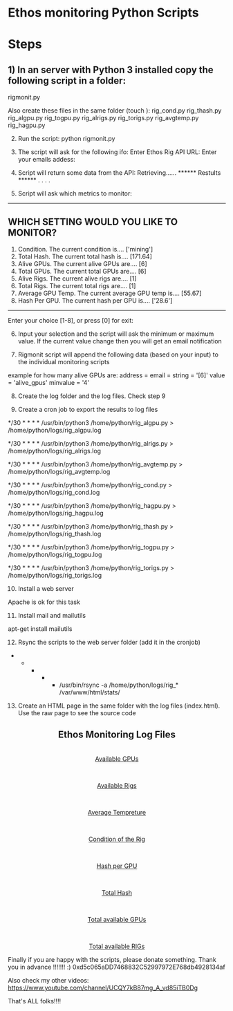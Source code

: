 # Ethos monitoring Python Scripts



# Steps

## 1) In an server with Python 3 installed copy the following script in a folder:
rigmonit.py

Also create these files in the same folder (touch <file name>):
rig_cond.py
rig_thash.py
rig_algpu.py
rig_togpu.py
rig_alrigs.py
rig_torigs.py
rig_avgtemp.py
rig_hagpu.py


2) Run the script:
python rigmonit.py


3) The script will ask for the following ifo:
Enter Ethos Rig API URL: <you can get this by clicking the API in your ethos distro portal>
Enter your emails addess: <use your email>


4) Script will return some data from the API:
Retrieving...... <API URL>
****** Restults ******
.
.
.
.


5) Script will ask which metrics to monitor:
------------------------------------------------------------
   WHICH SETTING WOULD YOU LIKE TO MONITOR?
------------------------------------------------------------
1. Condition. The current condition is....
['mining']
2. Total Hash. The current total hash is....
[171.64]
3. Alive GPUs. The current alive GPUs are....
[6]
4. Total GPUs. The current total GPUs are....
[6]
5. Alive Rigs. The current alive rigs are....
[1]
6. Total Rigs. The current total rigs are....
[1]
7. Average GPU Temp. The current average GPU temp is....
[55.67]
8. Hash Per GPU. The current hash per GPU is....
['28.6']
------------------------------------------------------------
Enter your choice [1-8], or press [0] for exit: 


6) Input your selection and the script will ask the minimum or maximum value. 
If the current value change then you will get an email notification




7) Rigmonit script will append the following data (based on your input) to the individual monitoring scripts

example for how many alive GPUs are:
address = <ethos API address>
email = <your email>
string = '[6]'
value = 'alive_gpus'
minvalue = '4'



8) Create the log folder and the log files. Check step 9 



9) Create a cron job to export the results to log files

*/30 * * * * /usr/bin/python3 /home/python/rig_algpu.py > /home/python/logs/rig_algpu.log

*/30 * * * * /usr/bin/python3 /home/python/rig_alrigs.py > /home/python/logs/rig_alrigs.log

*/30 * * * * /usr/bin/python3 /home/python/rig_avgtemp.py > /home/python/logs/rig_avgtemp.log

*/30 * * * * /usr/bin/python3 /home/python/rig_cond.py > /home/python/logs/rig_cond.log

*/30 * * * * /usr/bin/python3 /home/python/rig_hagpu.py > /home/python/logs/rig_hagpu.log

*/30 * * * * /usr/bin/python3 /home/python/rig_thash.py > /home/python/logs/rig_thash.log

*/30 * * * * /usr/bin/python3 /home/python/rig_togpu.py > /home/python/logs/rig_togpu.log

*/30 * * * * /usr/bin/python3 /home/python/rig_torigs.py > /home/python/logs/rig_torigs.log




10) Install a web server

Apache is ok for this task



11) Install mail and mailutils

apt-get install mailutils



12) Rsync the scripts to the web server folder (add it in the cronjob)

* * * * * /usr/bin/rsync -a /home/python/logs/rig_* /var/www/html/stats/



13) Create an HTML page in the same folder with the log files (index.html). Use the raw page to see the source code

<!DOCTYPE html>
<html>
<head>
<style>
</style>
</head>
<body>
<center>

<h2> Ethos Monitoring Log Files</h2>
<br>
<a href="rig_algpu.log" target="_self">Available GPUs</a> 
</p>
<br>
<p>
<a href="rig_alrigs.log" target="_self">Available Rigs</a>
</p>
<br>
<p>
<a href="rig_avgtemp.log" target="_self">Average Tempreture</a>
</p>
<br>
<p>
<a href="rig_cond.log" target="_self">Condition of the Rig</a>
</p>
<br>
<p>
<a href="rig_hagpu.log" target="_self">Hash per GPU</a>
</p>
<br>
<p>
<a href="rig_thash.log" target="_self">Total Hash</a>
</p>
<br>
<p>
<a href="rig_togpu.log" target="_self">Total available GPUs</a>
</p>
<br>
<p>
<a href="rig_torigs.log" target="_self">Total available RIGs</a>
</p>
</center>
</body>
</html>




Finally if you are happy with the scripts, please donate something. Thank you in advance !!!!!!! :) 
0xd5c065aDD7468832C52997972E768db4928134af

Also check my other videos: https://www.youtube.com/channel/UCQY7kB87mg_A_vd85iTB0Dg


That's ALL folks!!!!
